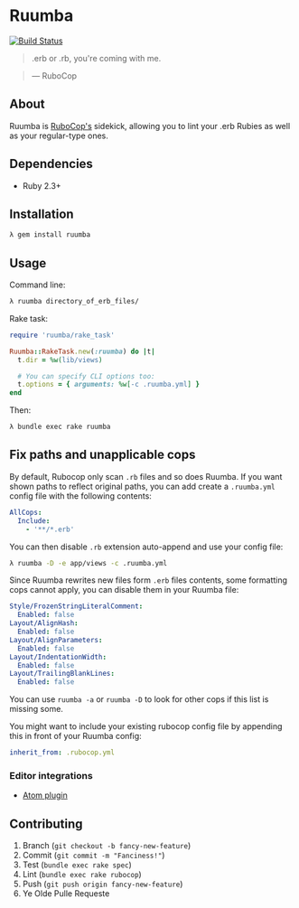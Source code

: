 Ruumba
======

[![Build Status](https://travis-ci.org/ericqweinstein/ruumba.svg?branch=master)](https://travis-ci.org/ericqweinstein/ruumba)

> .erb or .rb, you're coming with me.

> — RuboCop

## About
Ruumba is [RuboCop's](https://github.com/bbatsov/rubocop) sidekick, allowing you to lint your .erb Rubies as well as your regular-type ones.

## Dependencies
* Ruby 2.3+

## Installation
```bash
λ gem install ruumba
```

## Usage
Command line:

```bash
λ ruumba directory_of_erb_files/
```

Rake task:

```ruby
require 'ruumba/rake_task'

Ruumba::RakeTask.new(:ruumba) do |t|
  t.dir = %w(lib/views)

  # You can specify CLI options too:
  t.options = { arguments: %w[-c .ruumba.yml] }
end
```

Then:

```bash
λ bundle exec rake ruumba
```

## Fix paths and unapplicable cops

By default, Rubocop only scan `.rb` files and so does Ruumba. If you want shown
paths to reflect original paths, you can add create a `.ruumba.yml` config file
with the following contents:

```yaml
AllCops:
  Include:
    - '**/*.erb'
```

You can then disable `.rb` extension auto-append and use your config file:

```bash
λ ruumba -D -e app/views -c .ruumba.yml
```

Since Ruumba rewrites new files form `.erb` files contents, some formatting cops
cannot apply, you can disable them in your Ruumba file:

```yaml
Style/FrozenStringLiteralComment:
  Enabled: false
Layout/AlignHash:
  Enabled: false
Layout/AlignParameters:
  Enabled: false
Layout/IndentationWidth:
  Enabled: false
Layout/TrailingBlankLines:
  Enabled: false
```

You can use `ruumba -a` or `ruumba -D` to look for other cops if this list is
missing some.

You might want to include your existing rubocop config file by appending this in
front of your Ruumba config:

```yaml
inherit_from: .rubocop.yml
```

### Editor integrations

* [Atom plugin](https://atom.io/packages/linter-ruumba)

## Contributing
1. Branch (`git checkout -b fancy-new-feature`)
2. Commit (`git commit -m "Fanciness!"`)
3. Test (`bundle exec rake spec`)
4. Lint (`bundle exec rake rubocop`)
5. Push (`git push origin fancy-new-feature`)
6. Ye Olde Pulle Requeste
